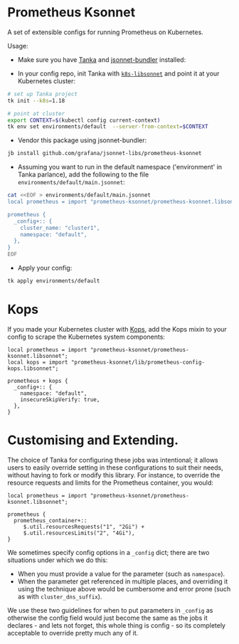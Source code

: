 # Prometheus Ksonnet

A set of extensible configs for running Prometheus on Kubernetes.

Usage:
- Make sure you have [Tanka](https://tanka.dev/install) and
  [jsonnet-bundler](https://tanka.dev/install#jsonnet-bundler) installed:

- In your config repo, init Tanka with [`k8s-libsonnet`](https://github.com/jsonnet-libs/k8s-libsonnet) and point it at your Kubernetes cluster:

```bash
# set up Tanka project
tk init --k8s=1.18

# point at cluster
export CONTEXT=$(kubectl config current-context)
tk env set environments/default  --server-from-context=$CONTEXT
```

- Vendor this package using jsonnet-bundler:

```bash
jb install github.com/grafana/jsonnet-libs/prometheus-ksonnet
```

- Assuming you want to run in the default namespace ('environment' in Tanka parlance), add the following to the file `environments/default/main.jsonnet`:

```bash
cat <<EOF > environments/default/main.jsonnet
local prometheus = import "prometheus-ksonnet/prometheus-ksonnet.libsonnet";

prometheus {
  _config+:: {
    cluster_name: "cluster1",
    namespace: "default",
  },
}
EOF
```

- Apply your config:

```bash
tk apply environments/default
```

# Kops

If you made your Kubernetes cluster with [Kops](https://github.com/kubernetes/kops),
add the Kops mixin to your config to scrape the Kubernetes system components:

```jsonnet
local prometheus = import "prometheus-ksonnet/prometheus-ksonnet.libsonnet";
local kops = import "prometheus-ksonnet/lib/prometheus-config-kops.libsonnet";

prometheus + kops {
  _config+:: {
    namespace: "default",
    insecureSkipVerify: true,
  },
}
```

# Customising and Extending.

The choice of Tanka for configuring these jobs was intentional; it allows users
to easily override setting in these configurations to suit their needs, without having
to fork or modify this library.  For instance, to override the resource requests
and limits for the Prometheus container, you would:

```jsonnet
local prometheus = import "prometheus-ksonnet/prometheus-ksonnet.libsonnet";

prometheus {
  prometheus_container+::
     $.util.resourcesRequests("1", "2Gi") +
     $.util.resourcesLimits("2", "4Gi"),
}
```

We sometimes specify config options in a `_config` dict; there are two situations
under which we do this:

- When you must provide a value for the parameter (such as `namespace`).
- When the parameter get referenced in multiple places, and overriding it using
  the technique above would be cumbersome and error prone (such as with `cluster_dns_suffix`).

We use these two guidelines for when to put parameters in `_config` as otherwise
the config field would just become the same as the jobs it declares - and lets
not forget, this whole thing is config - so its completely acceptable to override
pretty much any of it.
